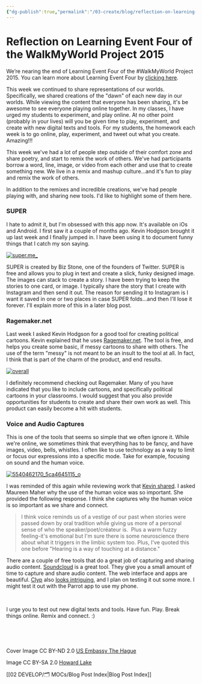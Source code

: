 ```yaml
---
{"dg-publish":true,"permalink":"/03-create/blog/reflection-on-learning-event-four-of-the-walk-my-world-project-2015/","title":"Reflection on Learning Event Four of the #WalkMyWorld Project 2015","tags":["walkmyworld"]}
---
```


# Reflection on Learning Event Four of the WalkMyWorld Project 2015

We’re nearing the end of Learning Event Four of the #WalkMyWorld Project 2015. You can learn more about Learning Event Four by [clicking here](https://sites.google.com/site/walkmyworldproject/2015-learning-events/dawn).

This week we continued to share representations of our worlds. Specifically, we shared creations of the "dawn" of each new day in our worlds. While viewing the content that everyone has been sharing, it's be awesome to see everyone playing online together. In my classes, I have urged my students to experiment, and play online. At no other point (probably in your lives) will you be given time to play, experiment, and create with new digital texts and tools. For my students, the homework each week is to go online, play, experiment, and tweet out what you create. Amazing!!!

This week we've had a lot of people step outside of their comfort zone and share poetry, and start to remix the work of others. We've had participants borrow a word, line, image, or video from each other and use that to create something new. We live in a remix and mashup culture...and it's fun to play and remix the work of others.

In addition to the remixes and incredible creations, we've had people playing with, and sharing new tools. I'd like to highlight some of them here.

### SUPER

I hate to admit it, but I'm obsessed with this app now. It's available on iOs and Android. I first saw it a couple of months ago. Kevin Hodgson brought it up last week and I finally jumped in. I have been using it to document funny things that I catch my son saying.

[![super.me_](images/super.me_-300x116.png)](http://wiobyrne.com/wp-content/uploads/2015/02/super.me_.png)

SUPER is created by Biz Stone, one of the founders of Twitter. SUPER is free and allows you to plug in text and create a slick, funky designed image. The images can stack to create a story. I have been trying to keep the stories to one card, or image. I typically share the story that I create with Instagram and then send it out. The reason for sending it to Instagram is I want it saved in one or two places in case SUPER folds...and then I'll lose it forever. I'll explain more of this in a later blog post.

### Ragemaker.net

Last week I asked Kevin Hodgson for a good tool for creating political cartoons. Kevin explained that he uses [Ragemaker.net](http://ragemaker.net/). The tool is free, and helps you create some basic, if messy cartoons to share with others. The use of the term "messy" is not meant to be an insult to the tool at all. In fact, I think that is part of the charm of the product, and end results.

[![overall](images/overall-300x235.png)](http://wiobyrne.com/wp-content/uploads/2015/02/overall.png)

I definitely recommend checking out Ragemaker. Many of you have indicated that you like to include cartoons, and specifically political cartoons in your classrooms. I would suggest that you also provide opportunities for students to create and share their own work as well. This product can easily become a hit with students.

### Voice and Audio Captures

This is one of the tools that seems so simple that we often ignore it. While we're online, we sometimes think that everything has to be fancy, and have images, video, bells, whistles. I often like to use technology as a way to limit or focus our expressions into a specific mode. Take for example, focusing on sound and the human voice.

[![5540462170_5ca4645115_o](images/5540462170_5ca4645115_o-300x169.jpg)](http://wiobyrne.com/wp-content/uploads/2015/02/5540462170_5ca4645115_o.jpg)

I was reminded of this again while reviewing work that [Kevin shared](https://plus.google.com/u/0/103009061956191088385/posts/aq3n9CYchQa). I asked Maureen Maher why the use of the human voice was so important. She provided the following response. I think she captures why the human voice is so important as we share and connect.

> I think voice reminds us of a vestige of our past when stories were passed down by oral tradition while giving us more of a personal sense of who the speaker/poet/créateur is.  Plus a warm fuzzy feeling-it's emotional but I'm sure there is some neuroscience there about what it triggers in the limbic system too. Plus, I've quoted this one before "Hearing is a way of touching at a distance."

There are a couple of free tools that do a great job of capturing and sharing audio content. [Soundcloud](https://soundcloud.com/) is a great tool. They give you a small amount of time to capture and share audio content. The web interface and apps are beautiful. [Clyp](https://clyp.it/) also [looks intriguing](http://www.freetech4teachers.com/2015/01/clypit-create-short-audio-recordings.html#.VN-iM2TF-Ig), and I plan on testing it out some more. I might test it out with the Parrot app to use my phone.

 

I urge you to test out new digital texts and tools. Have fun. Play. Break things online. Remix and connect. :)

 

 

Cover Image CC BY-ND 2.0 [US Embassy The Hague](https://www.flickr.com/photos/usembassythehague/8443765489/in/photolist-dS9viB-baddKK-bad9Tt-badaBr-badbMD-iyvq4w-bywg52-jmjwbr-5C8NkE-9B9LU9-5CjzL1-9sP8SX-cs9Au-fuPbsM-K5N9K-EL11A-fv4tSy-8iXmKV-9LoMbs-9LoMku-9LoMpG-9LkZQD-fnn9gv-e5RxrN-bywg92-bkBnE7-tewWx-agE14H-dS9vhn-5T2gq5-dUyb2A-dUsyNr-dUsyJD-d3T4a3-hU3wYU-2vA6rS-dUu8s4-dUzK3A-dUzJZL-dUu8xt-a8sYsj-dUsyPv-7XV86N-asQDTi-amR8qZ-8w3XEu-a2yEU3-a2ygH1-a2yH8o-8w3Xx5)

Image CC BY-SA 2.0 [Howard Lake](https://www.flickr.com/photos/howardlake/5540462170/in/photolist-9rAjnQ-6mNhr4-n4EUBV-4TBbPp-q2QLCB-aicst9-fsGQem-bD1QSv-n9XvQT-6mSt5d-4beQPj-9Si1Vw-5w93dS-NyQKP-4uvGoR-6VAEm8-8fjEHB-ckFZVG-fbNGJf-6F6cUn-tbeS-m13254-6zs3id-6mSsXJ-7aHwwT-e74oua-55ET8f-8kaJvB-hUWG5e-fsGQLL-7CiKDX-7wgMan-79Miz1-8viWMJ-jR9G2o-derXPc-jbxEv7-cgMyWW-7EoK6X-derXTP-apS8D-5CFbd-5t3dPH-bjsocc-edPwNY-6TajXy-n9ameM-apScM-7stvRv-5kscyQ)

[[02 DEVELOP/🗂️ MOCs/Blog Post Index\|Blog Post Index]]